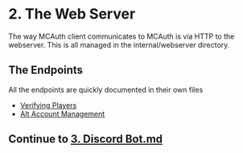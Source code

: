 # 2. The Web Server
The way MCAuth client communicates to MCAuth is via HTTP to the webserver.
This is all managed in the internal/webserver directory. 

## The Endpoints
All the endpoints are quickly documented in their own files
 * [Verifying Players](./2.1.%20Verifying%20Players.md)
 * [Alt Account Management](./2.2.%20Alt%20Account%20Management.md)

## Continue to [3. Discord Bot.md](./3.%20Discord%20Bot.md)
